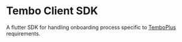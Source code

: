 # Tembo Client SDK
A flutter SDK for handling onboarding process specific to [TemboPlus](https://temboplus.com/) requirements.